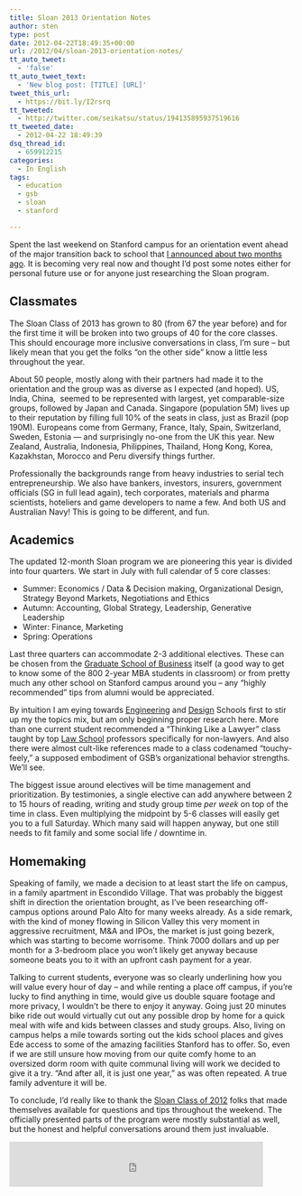 ```yaml
---
title: Sloan 2013 Orientation Notes
author: sten
type: post
date: 2012-04-22T18:49:35+00:00
url: /2012/04/sloan-2013-orientation-notes/
tt_auto_tweet:
  - 'false'
tt_auto_tweet_text:
  - 'New blog post: [TITLE] [URL]'
tweet_this_url:
  - https://bit.ly/I2rsrq
tt_tweeted:
  - http://twitter.com/seikatsu/status/194135895937519616
tt_tweeted_date:
  - 2012-04-22 18:49:39
dsq_thread_id:
  - 659912215
categories:
  - In English
tags:
  - education
  - gsb
  - sloan
  - stanford

---
```

Spent the last weekend on Stanford campus for an orientation event ahead of the major transition back to school that [I announced about two months ago][1]. It is becoming very real now and thought I&#8217;d post some notes either for personal future use or for anyone just researching the Sloan program.

<!--more-->

## Classmates

The Sloan Class of 2013 has grown to 80 (from 67 the year before) and for the first time it will be broken into two groups of 40 for the core classes. This should encourage more inclusive conversations in class, I&#8217;m sure &#8211; but likely mean that you get the folks &#8220;on the other side&#8221; know a little less throughout the year.

About 50 people, mostly along with their partners had made it to the orientation and the group was as diverse as I expected (and hoped). US, India, China,  seemed to be represented with largest, yet comparable-size groups, followed by Japan and Canada. Singapore (population 5M) lives up to their reputation by filling full 10% of the seats in class, just as Brazil (pop 190M). Europeans come from Germany, France, Italy, Spain, Switzerland, Sweden, Estonia &#8212; and surprisingly no-one from the UK this year. New Zealand, Australia, Indonesia, Philippines, Thailand, Hong Kong, Korea, Kazakhstan, Morocco and Peru diversify things further.

Professionally the backgrounds range from heavy industries to serial tech entrepreneurship. We also have bankers, investors, insurers, government officials (SG in full lead again), tech corporates, materials and pharma scientists, hoteliers and game developers to name a few. And both US and Australian Navy! This is going to be different, and fun.

## Academics

The updated 12-month Sloan program we are pioneering this year is divided into four quarters. We start in July with full calendar of 5 core classes:

  * Summer: Economics / Data & Decision making, Organizational Design, Strategy Beyond Markets, Negotiations and Ethics
  * Autumn: Accounting, Global Strategy, Leadership, Generative Leadership
  * Winter: Finance, Marketing
  * Spring: Operations

Last three quarters can accommodate 2-3 additional electives. These can be chosen from the [Graduate School of Business][2] itself (a good way to get to know some of the 800 2-year MBA students in classroom) or from pretty much any other school on Stanford campus around you &#8211; any &#8220;highly recommended&#8221; tips from alumni would be appreciated.

By intuition I am eying towards [Engineering][3] and [Design][4] Schools first to stir up my the topics mix, but am only beginning proper research here. More than one current student recommended a &#8220;Thinking Like a Lawyer&#8221; class taught by top [Law School][5] professors specifically for non-lawyers. And also there were almost cult-like references made to a class codenamed &#8220;touchy-feely,&#8221; a supposed embodiment of GSB&#8217;s organizational behavior strengths. We&#8217;ll see.

The biggest issue around electives will be time management and prioritization. By testimonies, a single elective can add anywhere between 2 to 15 hours of reading, writing and study group time _per week_ on top of the time in class. Even multiplying the midpoint by 5-6 classes will easily get you to a full Saturday. Which many said will happen anyway, but one still needs to fit family and some social life / downtime in.

## Homemaking

Speaking of family, we made a decision to at least start the life on campus, in a family apartment in Escondido Village. That was probably the biggest shift in direction the orientation brought, as I&#8217;ve been researching off-campus options around Palo Alto for many weeks already. As a side remark, with the kind of money flowing in Silicon Valley this very moment in aggressive recruitment, M&A and IPOs, the market is just going bezerk, which was starting to become worrisome. Think 7000 dollars and up per month for a 3-bedroom place you won&#8217;t likely get anyway because someone beats you to it with an upfront cash payment for a year.

Talking to current students, everyone was so clearly underlining how you will value every hour of day &#8211; and while renting a place off campus, if you&#8217;re lucky to find anything in time, would give us double square footage and more privacy, I wouldn&#8217;t be there to enjoy it anyway. Going just 20 minutes bike ride out would virtually cut out any possible drop by home for a quick meal with wife and kids between classes and study groups. Also, living on campus helps a mile towards sorting out the kids school places and gives Ede access to some of the amazing facilities Stanford has to offer. So, even if we are still unsure how moving from our quite comfy home to an oversized dorm room with quite communal living will work we decided to give it a try. &#8220;And after all, it is just one year,&#8221; as was often repeated. A true family adventure it will be.

To conclude, I&#8217;d really like to thank the [Sloan Class of 2012][6] folks that made themselves available for questions and tips throughout the weekend. The officially presented parts of the program were mostly substantial as well, but the honest and helpful conversations around them just invaluable.

<iframe src="http://www.facebook.com/plugins/like.php?href=http%3A%2F%2Fsten.tamkivi.com%2F2012%2F04%2Fsloan-2013-orientation-notes%2F&layout=standard&show_faces=true&width=450&action=like&colorscheme=light&height=80" scrolling="no" frameborder="0" style="border:none; overflow:hidden; width:450px; height:80px;" allowTransparency="true"></iframe>

 [1]: http://sten.tamkivi.com/2012/02/why-and-how-i-became-a-stanford-student/ "Why and How I Became a Stanford Student"
 [2]: http://www.gsb.stanford.edu/
 [3]: http://soe.stanford.edu/
 [4]: http://dschool.stanford.edu/
 [5]: http://www.law.stanford.edu/
 [6]: http://www.gsb.stanford.edu/sloan/fellows/